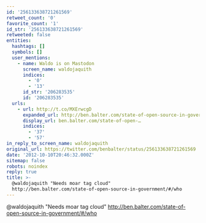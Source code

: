 ```yaml
---
id: '256133638721261569'
retweet_count: '0'
favorite_count: '1'
id_str: '256133638721261569'
retweeted: false
entities:
  hashtags: []
  symbols: []
  user_mentions:
    - name: Waldo is on Mastodon
      screen_name: waldojaquith
      indices:
        - '0'
        - '13'
      id_str: '206283535'
      id: '206283535'
  urls:
    - url: http://t.co/MXErwcgD
      expanded_url: http://ben.balter.com/state-of-open-source-in-government/#/who
      display_url: ben.balter.com/state-of-open-…
      indices:
        - '37'
        - '57'
in_reply_to_screen_name: waldojaquith
original_url: https://twitter.com/benbalter/status/256133638721261569
date: '2012-10-10T20:46:32.000Z'
sitemap: false
robots: noindex
reply: true
title: >-
  @waldojaquith "Needs moar tag cloud"
  http://ben.balter.com/state-of-open-source-in-government/#/who
---
```


@waldojaquith "Needs moar tag cloud" http://ben.balter.com/state-of-open-source-in-government/#/who